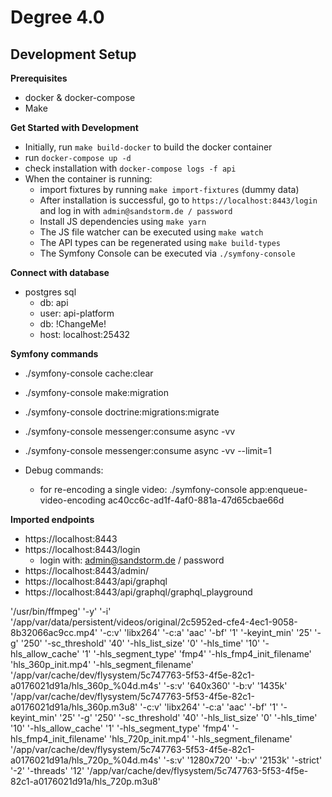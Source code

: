 # Degree 4.0

## Development Setup

**Prerequisites**

- docker & docker-compose
- Make


**Get Started with Development**

- Initially, run `make build-docker` to build the docker container
- run `docker-compose up -d`
- check installation with `docker-compose logs -f api`
- When the container is running:
    - import fixtures by running `make import-fixtures` (dummy data)
    - After installation is successful, go to `https://localhost:8443/login` and log in with `admin@sandstorm.de / password`
    - Install JS dependencies using `make yarn`
    - The JS file watcher can be executed using `make watch`
    - The API types can be regenerated using `make build-types`
    - The Symfony Console can be executed via `./symfony-console`

**Connect with database**

- postgres sql
    - db: api
    - user: api-platform
    - db: !ChangeMe!
    - host: localhost:25432




**Symfony commands**
- ./symfony-console cache:clear
- ./symfony-console make:migration
- ./symfony-console doctrine:migrations:migrate
- ./symfony-console messenger:consume async -vv
- ./symfony-console messenger:consume async -vv --limit=1

- Debug commands:
  - for re-encoding a single video: ./symfony-console app:enqueue-video-encoding ac40cc6c-ad1f-4af0-881a-47d65cbae66d

**Imported endpoints**
- https://localhost:8443
- https://localhost:8443/login
    - login with: admin@sandstorm.de / password
- https://localhost:8443/admin/
- https://localhost:8443/api/graphql
- https://localhost:8443/api/graphql/graphql_playground


'/usr/bin/ffmpeg' '-y' '-i' '/app/var/data/persistent/videos/original/2c5952ed-cfe4-4ec1-9058-8b32066ac9cc.mp4' '-c:v' 'libx264' '-c:a' 'aac' '-bf' '1' '-keyint_min' '25' '-g' '250' '-sc_threshold' '40' '-hls_list_size' '0' '-hls_time' '10' '-hls_allow_cache' '1' '-hls_segment_type' 'fmp4' '-hls_fmp4_init_filename' 'hls_360p_init.mp4' '-hls_segment_filename' '/app/var/cache/dev/flysystem/5c747763-5f53-4f5e-82c1-a0176021d91a/hls_360p_%04d.m4s' '-s:v' '640x360' '-b:v' '1435k' '/app/var/cache/dev/flysystem/5c747763-5f53-4f5e-82c1-a0176021d91a/hls_360p.m3u8' '-c:v' 'libx264' '-c:a' 'aac' '-bf' '1' '-keyint_min' '25' '-g' '250' '-sc_threshold' '40' '-hls_list_size' '0' '-hls_time' '10' '-hls_allow_cache' '1' '-hls_segment_type' 'fmp4' '-hls_fmp4_init_filename' 'hls_720p_init.mp4' '-hls_segment_filename' '/app/var/cache/dev/flysystem/5c747763-5f53-4f5e-82c1-a0176021d91a/hls_720p_%04d.m4s' '-s:v' '1280x720' '-b:v' '2153k' '-strict' '-2' '-threads' '12' '/app/var/cache/dev/flysystem/5c747763-5f53-4f5e-82c1-a0176021d91a/hls_720p.m3u8'
